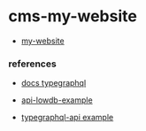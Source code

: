 # cms-my-website 

- [my-website](https://github.com/senixcode/my-website)

### references

- [docs typegraphql](https://typegraphql.com/)

- [api-lowdb-example](https://github.com/FaztWeb/nodejs-restapi-lowdb)

- [typegraphql-api example](https://github.com/FaztWeb/graphql-typeorm-api)